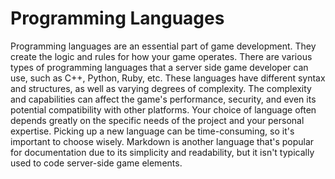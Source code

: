 # Programming Languages

Programming languages are an essential part of game development. They create the logic and rules for how your game operates. There are various types of programming languages that a server side game developer can use, such as C++, Python, Ruby, etc. These languages have different syntax and structures, as well as varying degrees of complexity. The complexity and capabilities can affect the game's performance, security, and even its potential compatibility with other platforms. Your choice of language often depends greatly on the specific needs of the project and your personal expertise. Picking up a new language can be time-consuming, so it's important to choose wisely. Markdown is another language that's popular for documentation due to its simplicity and readability, but it isn't typically used to code server-side game elements.